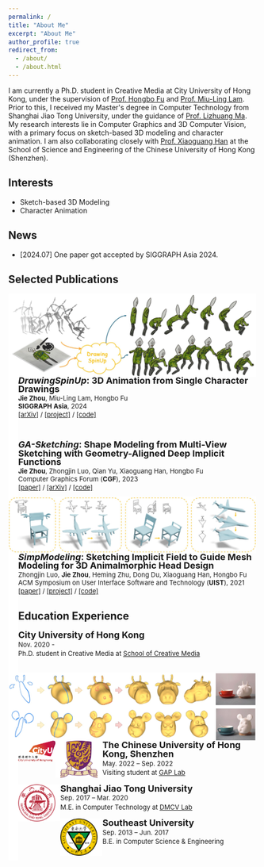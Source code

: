 ```yaml
---
permalink: /
title: "About Me"
excerpt: "About Me"
author_profile: true
redirect_from: 
  - /about/
  - /about.html
---
```


I am currently a Ph.D. student in Creative Media at City University of Hong Kong, under the supervision of <a href="https://hongbofu.people.ust.hk/">Prof. Hongbo Fu</a> and <a href="https://scholars.cityu.edu.hk/en/persons/miu-ling-lam(5eb6d755-d3d1-4d6c-9899-5a50de19a4e5).html">Prof. Miu-Ling Lam</a>. 
Prior to this, I received my Master's degree in Computer Technology from Shanghai Jiao Tong University, under the guidance of <a href="https://dmcv.sjtu.edu.cn/people/">Prof. Lizhuang Ma</a>.
My research interests lie in Computer Graphics and 3D Computer Vision, with a primary focus on sketch-based 3D modeling and character animation. 
I am also collaborating closely with <a href="https://gaplab.cuhk.edu.cn/pages/people">Prof. Xiaoguang Han</a> at the School of Science and Engineering of the Chinese University of Hong Kong (Shenzhen).

<!-- ############## -->
<!-- interests -->
<!-- ############## -->

Interests
------
* Sketch-based 3D Modeling
* Character Animation

<!-- ############## -->
<!-- news -->
<!-- ############## -->

News
------
* [2024.07] One paper got accepted by SIGGRAPH Asia 2024.

<!-- ############## -->
<!-- publications -->
<!-- ############## -->

Selected Publications
------
<div>
  <img style="float: left" src="../jzimages/pub/DrawingSpinUp.png" width="500px">
</div>
<div>
  <img style="float: left" src="../jzimages/border_row2.png" width="20px">
</div>
<div>
  <p style="line-height:118%">
    <font size="4">
      <b><i>DrawingSpinUp</i>: 3D Animation from Single Character Drawings</b>
      <br>
    </font> 
    <font size="2">
      <b>Jie Zhou</b>, 
      Miu-Ling Lam, 
      Hongbo Fu
      <br>
    </font> 
    <font size="2">
      <b>SIGGRAPH Asia</b>, 2024
      <br>
    </font> 
    <font size="2">
      <a href="https://arxiv.org/abs/2409.08615">[arXiv]</a> /
      <a href="https://lordliang.github.io/DrawingSpinUp/">[project]</a> /
      <a href="https://github.com/LordLiang/DrawingSpinUp">[code]</a>
    </font>
  </p>
</div>
<br>

<div>
  <img style="float: left" src="../jzimages/pub/GA-Sketching.png" width="500px">
</div>
<div>
  <img style="float: left" src="../jzimages/border_row2.png" width="20px">
</div>
<div>
  <p style="line-height:118%">
    <font size="4">
      <b><i>GA-Sketching</i>: Shape Modeling from Multi-View Sketching with Geometry-Aligned Deep Implicit Functions</b>
      <br>
    </font> 
    <font size="2">
      <b>Jie Zhou</b>, 
      Zhongjin Luo, 
      Qian Yu, 
      Xiaoguang Han, 
      Hongbo Fu
      <br>
    </font> 
    <font size="2">
      Computer Graphics Forum (<b>CGF</b>), 2023 
      <br>
    </font> 
    <font size="2">
      <a href="https://onlinelibrary.wiley.com/doi/10.1111/cgf.14948">[paper]</a> / 
      <a href="https://arxiv.org/abs/2309.05946">[arXiv]</a> /
      <a href="https://github.com/LordLiang/GA-Sketching">[code]</a>
    </font>
  </p>
</div>
<br>

<div>
  <img style="float: left" src="../jzimages/pub/SimpModeling.png" width="500px">
</div>
<div>
  <img style="float: left" src="../jzimages/border_row2.png" width="20px">
</div>
<div>
  <p style="line-height:118%">
    <font size="4">
      <b><i>SimpModeling</i>: Sketching Implicit Field to Guide Mesh Modeling for 3D Animalmorphic Head Design</b>
      <br>
    </font> 
    <font size="2">
      Zhongjin Luo, 
      <b>Jie Zhou</b>, 
      Heming Zhu, 
      Dong Du, 
      Xiaoguang Han,
      Hongbo Fu
      <br>
    </font> 
    <font size="2">
      ACM Symposium on User Interface Software and Technology (<b>UIST</b>), 2021
      <br>
    </font> 
    <font size="2">
      <a href="https://arxiv.org/abs/2108.02548">[paper]</a> / 
      <a href="https://zhongjinluo.github.io/SimpModeling/">[project]</a> /
      <a href="https://github.com/zhongjinluo/SimpModeling/">[code]</a>
    </font>
  </p>
</div>

<!-- ############## -->
<!-- education -->
<!-- ############## -->

Education Experience
------
<div>
<img style="float: left; width: 75px" src="../jzimages/edu/cityu.svg">
<img style="float: left" src="../jzimages/border_row1.png" width="10px">
<p style="line-height:125%">
  <font size="4"><b>City University of Hong Kong</b><br></font> 
  <font size="2">Nov. 2020 -  <br></font> 
  <font size="2">Ph.D. student in Creative Media at <a href="https://www.scm.cityu.edu.hk/">School of Creative Media</a><br></font>
</p>  
</div>

<img style="float: left; width: 75px" src="../jzimages/edu/cuhksz.png">
<img style="float: left" src="../jzimages/border_row1.png" width="10px">
<p style="line-height:125%">
  <font size="4"><b>The Chinese University of Hong Kong, Shenzhen</b><br></font> 
  <font size="2">May. 2022 – Sep. 2022<br></font> 
  <font size="2">Visiting student at <a href="https://gaplab.cuhk.edu.cn/">GAP Lab</a><br></font>
</p>  
</div>

<div>
<img style="float: left; width: 75px" src="../jzimages/edu/sjtu.png">
<img style="float: left" src="../jzimages/border_row1.png" width="10px">
<p style="line-height:125%">
  <font size="4"><b>Shanghai Jiao Tong University</b><br></font> 
  <font size="2">Sep. 2017 – Mar. 2020<br></font> 
  <font size="2">M.E. in Computer Technology at <a href="https://dmcv.sjtu.edu.cn/">DMCV Lab</a><br></font>
</p>  
</div>

<div>
<img style="float: left; width: 75px" src="../jzimages/edu/seu.png">
<img style="float: left" src="../jzimages/border_row1.png" width="10px">
<p style="line-height:125%">
  <font size="4"><b>Southeast University</b><br></font> 
  <font size="2">Sep. 2013 – Jun. 2017<br></font> 
  <font size="2">B.E. in Computer Science & Engineering <br></font>
</p>  
</div>


<!-- ############## -->
<!-- visit map -->
<!-- ############## -->


<!-- <script type="text/javascript" id="clustrmaps" src="//clustrmaps.com/map_v2.js?d=Fch6zw-5NWNC1a84KykNSk5ZiFnS_zW_YGiC2lsOlfI&cl=ffffff&w=a"></script> -->
